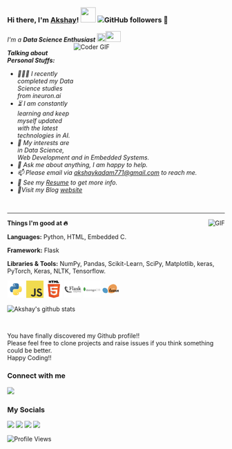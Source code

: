 ### Hi there, I'm [Akshay]()! <img src="https://raw.githubusercontent.com/TheDudeThatCode/TheDudeThatCode/master/Assets/Hi.gif" width=35 height=35> ![GitHub followers](https://img.shields.io/github/followers/akshaykadam771?style=social) 👋

<p>
  <em>
    I'm a <b>Data Science Enthusiast</b> <img src="https://raw.githubusercontent.com/TheDudeThatCode/TheDudeThatCode/master/Assets/Medal.gif" width=20 height=20><img src="https://raw.githubusercontent.com/TheDudeThatCode/TheDudeThatCode/master/Assets/Developer.gif" width=35 height=25> 
  </em>
<img align="right" alt="Coder GIF" height=250 width=350 src="https://magiccopy.xyz/assets/images/hadder.gif" />
 </p>


<em>

**Talking about Personal Stuffs:**

- 👨🏽‍💻 I recently completed my Data Science studies from ineuron.ai
- ⏳ I am constantly learning and keep myself updated with the latest technologies in AI.
- 🤔 My interests are in Data Science, Web Development and in Embedded Systems.
- 💬 Ask me about anything, I am happy to help.
- 📫 Please email via akshaykadam771@gmail.com to reach me.
- 📝 See my [Resume](https://github.com/akshaykadam771/Resume/blob/master/Akshay_Kadam_Data_Science_Resume_2021.pdf) to get more info.
- 🎯Visit my Blog [website](https://inblog.in/@akshaykadam771)

<br/>
</em>

<hr>
<div>
<p>
<img align="right" alt="GIF" src="https://media.giphy.com/media/L8K62iTDkzGX6/giphy.gif" />

**Things I'm good at :fire:**

**Languages:**  Python, HTML, Embedded C.

**Framework:** Flask

**Libraries & Tools:** NumPy, Pandas, Scikit-Learn, SciPy, Matplotlib, keras, PyTorch, Keras, NLTK, Tensorflow.


<code><img height="40" src="https://raw.githubusercontent.com/github/explore/80688e429a7d4ef2fca1e82350fe8e3517d3494d/topics/python/python.png" title="python"></code>
<code><img height="40" src="https://raw.githubusercontent.com/github/explore/80688e429a7d4ef2fca1e82350fe8e3517d3494d/topics/javascript/javascript.png" title="javascript"></code>
<code><img height="40" src="https://raw.githubusercontent.com/github/explore/80688e429a7d4ef2fca1e82350fe8e3517d3494d/topics/html/html.png" title="html"></code>
<code><img height="40" src="https://raw.githubusercontent.com/github/explore/80688e429a7d4ef2fca1e82350fe8e3517d3494d/topics/flask/flask.png" title="flask"></code>
<code><img height="40" src="https://raw.githubusercontent.com/github/explore/80688e429a7d4ef2fca1e82350fe8e3517d3494d/topics/mongodb/mongodb.png" title="mongodb"></code>
<code><img height="40" src="https://raw.githubusercontent.com/github/explore/80688e429a7d4ef2fca1e82350fe8e3517d3494d/topics/scikit-learn/scikit-learn.png" title="sklearn"></code>
</p>
</div>

![Akshay's github stats](https://github-readme-stats.vercel.app/api?username=akshaykadam771&show_icons=true&hide_border=true)

<br/>

You have finally discovered my Github profile!!
<br/>
Please feel free to clone projects and raise issues if you think something could be better.
<br/>
Happy Coding!!

### Connect with me
[<img target="_blank" src="https://img.icons8.com/bubbles/100/000000/secured-letter.png">](mailto:akshaykadam771@gmail.com)


### My Socials

[<img target="_blank" src="https://img.icons8.com/bubbles/100/000000/linkedin.png">](https://www.linkedin.com/in/akshay-kadam-91543614a/)  [<img target="_blank" src="https://img.icons8.com/bubbles/100/000000/github.png">](https://github.com/akshaykadam771)  [<img target="_blank" src="https://img.icons8.com/bubbles/100/000000/youtube.png">](https://www.youtube.com/channel/UC1y7E2g9NUpfi5ZZwC3U_wg)     [<img target="_blank" src="https://img.icons8.com/bubbles/100/000000/instagram-new.png">](https://www.instagram.com/akshaykadam771/)


![Profile Views](https://komarev.com/ghpvc/?username=akshaykadam771&style=flat-square)

```python

```
